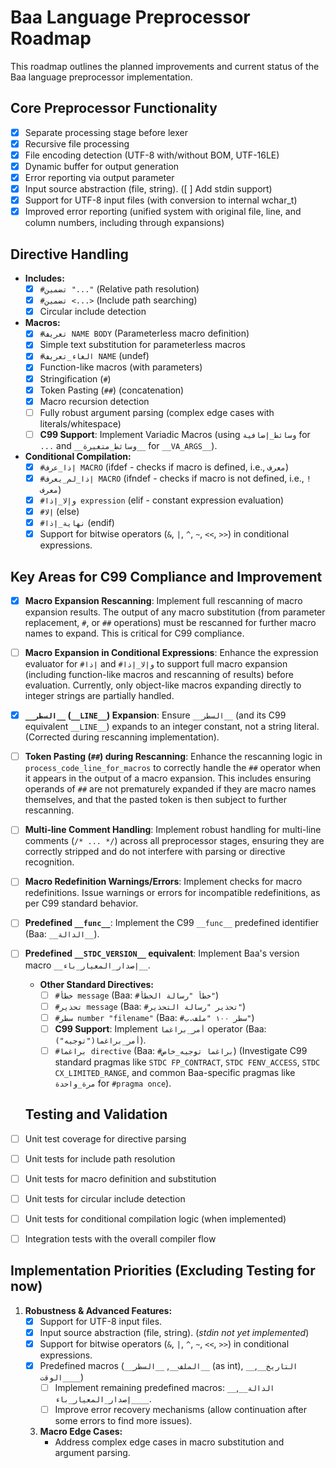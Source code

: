 # Baa Language Preprocessor Roadmap

This roadmap outlines the planned improvements and current status of the Baa language preprocessor implementation.

## Core Preprocessor Functionality

- [x] Separate processing stage before lexer
- [x] Recursive file processing
- [x] File encoding detection (UTF-8 with/without BOM, UTF-16LE)
- [x] Dynamic buffer for output generation
- [x] Error reporting via output parameter
- [x] Input source abstraction (file, string). ([ ] Add stdin support)
- [x] Support for UTF-8 input files (with conversion to internal wchar_t)
- [x] Improved error reporting (unified system with original file, line, and column numbers, including through expansions)

## Directive Handling

- **Includes:**
    - [x] `#تضمين "..."` (Relative path resolution)
    - [x] `#تضمين <...>` (Include path searching)
    - [x] Circular include detection
- **Macros:**
    - [x] `#تعريف NAME BODY` (Parameterless macro definition)
    - [x] Simple text substitution for parameterless macros
    - [x] `#الغاء_تعريف NAME` (undef)
    - [x] Function-like macros (with parameters)
    - [x] Stringification (`#`)
    - [x] Token Pasting (`##`) (concatenation)
    - [x] Macro recursion detection
    - [ ] Fully robust argument parsing (complex edge cases with literals/whitespace)
    - [ ] **C99 Support**: Implement Variadic Macros (using `وسائط_إضافية` for `...` and `__وسائط_متغيرة__` for `__VA_ARGS__`).
- **Conditional Compilation:**
    - [x] `#إذا_عرف MACRO` (ifdef - checks if macro is defined, i.e., `معرف`)
    - [x] `#إذا_لم_يعرف MACRO` (ifndef - checks if macro is not defined, i.e., `!معرف`)
    - [x] `#وإلا_إذا expression` (elif - constant expression evaluation)
    - [x] `#إلا` (else)
    - [x] `#نهاية_إذا` (endif)
    - [x] Support for bitwise operators (`&`, `|`, `^`, `~`, `<<`, `>>`) in conditional expressions.

## Key Areas for C99 Compliance and Improvement

- [x] **Macro Expansion Rescanning**: Implement full rescanning of macro expansion results. The output of any macro substitution (from parameter replacement, `#`, or `##` operations) must be rescanned for further macro names to expand. This is critical for C99 compliance.
- [ ] **Macro Expansion in Conditional Expressions**: Enhance the expression evaluator for `#إذا` and `#وإلا_إذا` to support full macro expansion (including function-like macros and rescanning of results) before evaluation. Currently, only object-like macros expanding directly to integer strings are partially handled.
- [x] **`__السطر__` (`__LINE__`) Expansion**: Ensure `__السطر__` (and its C99 equivalent `__LINE__`) expands to an integer constant, not a string literal. (Corrected during rescanning implementation).
- [ ] **Token Pasting (`##`) during Rescanning**: Enhance the rescanning logic in `process_code_line_for_macros` to correctly handle the `##` operator when it appears in the output of a macro expansion. This includes ensuring operands of `##` are not prematurely expanded if they are macro names themselves, and that the pasted token is then subject to further rescanning.
- [ ] **Multi-line Comment Handling**: Implement robust handling for multi-line comments (`/* ... */`) across all preprocessor stages, ensuring they are correctly stripped and do not interfere with parsing or directive recognition.
- [ ] **Macro Redefinition Warnings/Errors**: Implement checks for macro redefinitions. Issue warnings or errors for incompatible redefinitions, as per C99 standard behavior.
- [ ] **Predefined `__func__`**: Implement the C99 `__func__` predefined identifier (Baa: `__الدالة__`).
- [ ] **Predefined `__STDC_VERSION__` equivalent**: Implement Baa's version macro `__إصدار_المعيار_باء__`.

    - **Other Standard Directives:**
        - [ ] `#خطأ message` (Baa: `#خطأ "رسالة الخطأ"`)
        - [ ] `#تحذير message` (Baa: `#تحذير "رسالة التحذير"`)
        - [ ] `#سطر number "filename"` (Baa: `#سطر ١٠٠ "ملف.ب"`)
        - [ ] **C99 Support**: Implement `أمر_براغما` operator (Baa: `أمر_براغما("توجيه")`).
        - [ ] `#براغما directive` (Baa: `#براغما توجيه_خاص`) (Investigate C99 standard pragmas like `STDC FP_CONTRACT`, `STDC FENV_ACCESS`, `STDC CX_LIMITED_RANGE`, and common Baa-specific pragmas like `مرة_واحدة` for `#pragma once`).

    ## Testing and Validation

- [ ] Unit test coverage for directive parsing
- [ ] Unit tests for include path resolution
- [ ] Unit tests for macro definition and substitution
- [ ] Unit tests for circular include detection
- [ ] Unit tests for conditional compilation logic (when implemented)
- [ ] Integration tests with the overall compiler flow

## Implementation Priorities (Excluding Testing for now)

1.  **Robustness & Advanced Features:**
    - [x] Support for UTF-8 input files.
    - [x] Input source abstraction (file, string). (*stdin not yet implemented*)
    - [x] Support for bitwise operators (`&`, `|`, `^`, `~`, `<<`, `>>`) in conditional expressions.
    - [x] Predefined macros (`__الملف__`, `__السطر__` (as int), `__التاريخ__`, `__الوقت__`)
        - [ ] Implement remaining predefined macros: `__الدالة__`, `__إصدار_المعيار_باء__`.
        - [ ] Improve error recovery mechanisms (allow continuation after some errors to find more issues).
    3.  **Macro Edge Cases:**
        - Address complex edge cases in macro substitution and argument parsing.
